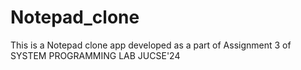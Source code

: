 # Notepad_clone
This is a Notepad clone app developed as a part of Assignment 3 of SYSTEM PROGRAMMING LAB JUCSE'24
